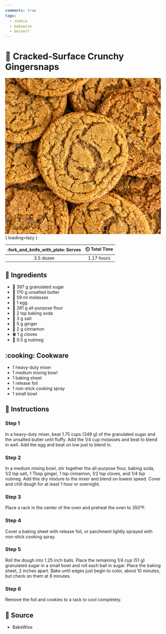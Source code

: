 ```yaml
---
comments: true
tags:
  - cookie
  - bakewise
  - dessert
---
```

# :cookie: Cracked-Surface Crunchy Gingersnaps

![Cracked-Surface Crunchy Gingersnaps][1]{ loading=lazy }

| :fork_and_knife_with_plate: Serves | :timer_clock: Total Time |
|:----------------------------------:|:-----------------------: |
| 3.5 dozen | 1.17 hours |

## :salt: Ingredients

- :candy: 397 g granulated sugar
- :butter: 170 g unsalted butter
- :maple_leaf: 59 ml molasses
- :egg: 1 egg
- :ear_of_rice: 281 g all-purpose flour
- :cup_with_straw: 2 tsp baking soda
- :salt: 3 g salt
- :sweet_potato: 5 g ginger
- :custard: 2 g cinnamon
- :four_leaf_clover: 1 g cloves
- :chestnut: 0.5 g nutmeg

## :cooking: Cookware

- 1 heavy-duty mixer
- 1 medium mixing bowl
- 1 baking sheet
- 1 release foil
- 1 non-stick cooking spray
- 1 small bowl

## :pencil: Instructions

### Step 1

In a heavy-duty mixer, beat 1.75 cups (349 g) of the granulated sugar and the unsalted butter until fluffy. Add the 1/4
cup molasses and beat to blend in well. Add the egg and beat on low just to blend in.

### Step 2

In a medium mixing bowl, stir together the all-purpose flour, baking soda, 1/2 tsp salt, 1 Tbsp ginger, 1 tsp cinnamon,
1/2 tsp cloves, and 1/4 tsp nutmeg. Add this dry mixture to the mixer and blend on lowest speed. Cover and chill dough
for at least 1 hour or overnight.

### Step 3

Place a rack in the center of the oven and preheat the oven to 350°F.

### Step 4

Cover a baking sheet with release foil, or parchment lightly sprayed with non-stick cooking spray.

### Step 5

Roll the dough into 1.25 inch balls. Place the remaining 1/4 cup (51 g) granulated sugar in a small bowl and roll each
ball in sugar. Place the baking sheet, 2 inches apart. Bake until edges just begin to color, about 10 minutes, but check
on them at 8 minutes.

### Step 6

Remove the foil and cookies to a rack to cool completely.

## :link: Source

- BakeWise

[1]: <../assets/images/cracked-surface-crunchy-gingersnaps.jpg>
